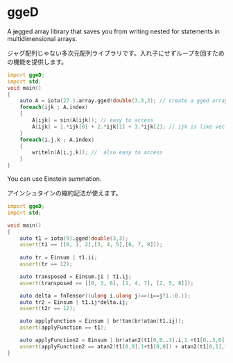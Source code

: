 # ggeD

A ~~ja~~gged array library that saves you from writing nested for statements in multidimensional arrays.

ジャグ配列じゃない多次元配列ライブラリです。入れ子にせずループを回すための機能を提供します。

``` D
import ggeD;
import std;
void main()
{
    auto A = iota(27.).array.gged!double(3,3,3); // create a gged array
    foreach(ijk ; A.index) 
    {
        A[ijk] = sin(A[ijk]); // easy to access
        A[ijk] = 1.*ijk[0] + 2.*ijk[1] + 3.*ijk[2]; // ijk is like vector
    }
    foreach(i,j,k ; A.index)
    {
        writeln(A[i,j,k]); //  also easy to access  
    }
}
```

You can use Einstein summation.

アインシュタインの縮約記法が使えます。

``` D
import ggeD;
import std;

void main()
{
    auto t1 = iota(9).gged!double(3,3);
    assert(t1 == [[0, 1, 2],[3, 4, 5],[6, 7, 8]]);
    
    auto tr = Einsum | t1.ii;
    assert(tr == 12);

    auto transposed = Einsum.ji | t1.ij;
    assert(transposed == [[0, 3, 6], [1, 4, 7], [2, 5, 8]]);

    auto delta = fnTensor((ulong i,ulong j)=>(i==j?1.:0.));
    auto tr2 = Einsum | t1.ij*delta.ij;
    assert(t2r == 12);

    auto applyFunction = Einsum | br!tan(br!atan(t1.ij));
    assert(applyFunction == t1);

    auto applyFunction2 = Einsum | br!atan2(t1[0,0..3].i,1.+t1[0..3,0].i);
    assert(applyFunction2 == atan2(t1[0,0],1+t1[0,0]) + atan2(t1[0,1],1+t1[1,0]) + atan2(t1[0,2],1+t1[2,0]) );
}

```